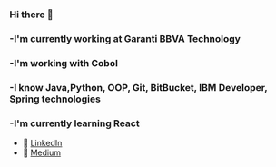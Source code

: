 ### Hi there 👋
### -I'm currently working  at Garanti BBVA Technology
### -I'm working with Cobol 
### -I know Java,Python, OOP, Git, BitBucket, IBM Developer, Spring technologies
### -I'm currently learning React
- :office: [LinkedIn](https://www.linkedin.com/in/esraguur)
- :office: [Medium](https://esragur.medium.com/)

